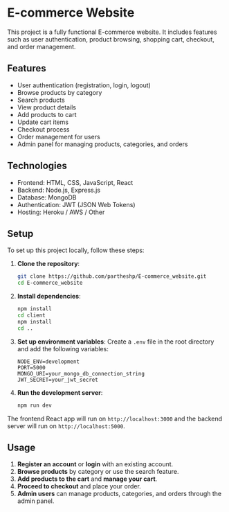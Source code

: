 # E-commerce Website

This project is a fully functional E-commerce website. It includes features such as user authentication, product browsing, shopping cart, checkout, and order management.

## Features

- User authentication (registration, login, logout)
- Browse products by category
- Search products
- View product details
- Add products to cart
- Update cart items
- Checkout process
- Order management for users
- Admin panel for managing products, categories, and orders

## Technologies

- Frontend: HTML, CSS, JavaScript, React
- Backend: Node.js, Express.js
- Database: MongoDB
- Authentication: JWT (JSON Web Tokens)
- Hosting: Heroku / AWS / Other

## Setup

To set up this project locally, follow these steps:

1. **Clone the repository**:
    ```bash
    git clone https://github.com/partheshp/E-commerce_website.git
    cd E-commerce_website
    ```

2. **Install dependencies**:
    ```bash
    npm install
    cd client
    npm install
    cd ..
    ```

3. **Set up environment variables**:
    Create a `.env` file in the root directory and add the following variables:
    ```env
    NODE_ENV=development
    PORT=5000
    MONGO_URI=your_mongo_db_connection_string
    JWT_SECRET=your_jwt_secret
    ```

4. **Run the development server**:
    ```bash
    npm run dev
    ```

The frontend React app will run on `http://localhost:3000` and the backend server will run on `http://localhost:5000`.

## Usage

1. **Register an account** or **login** with an existing account.
2. **Browse products** by category or use the search feature.
3. **Add products to the cart** and **manage your cart**.
4. **Proceed to checkout** and place your order.
5. **Admin users** can manage products, categories, and orders through the admin panel.


